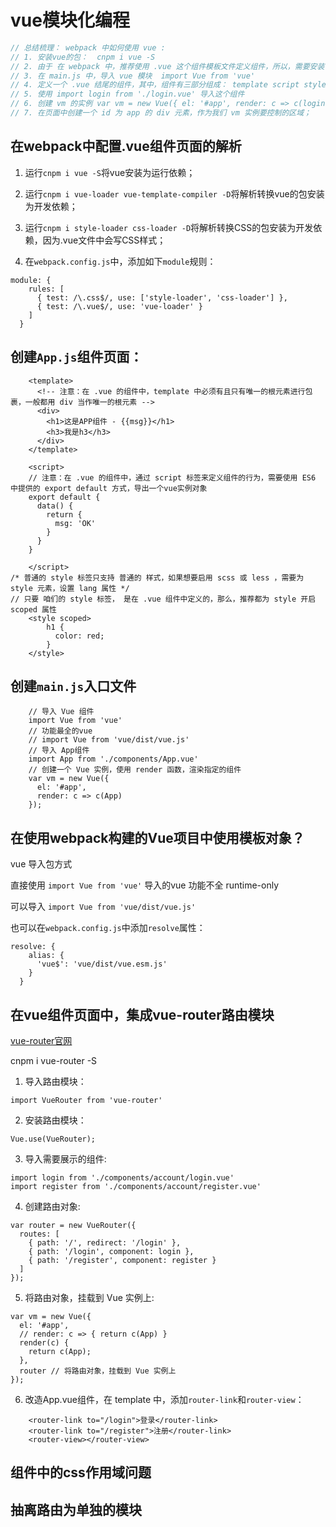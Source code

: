 # vue模块化编程


```js
// 总结梳理： webpack 中如何使用 vue :
// 1. 安装vue的包：  cnpm i vue -S
// 2. 由于 在 webpack 中，推荐使用 .vue 这个组件模板文件定义组件，所以，需要安装 能解析这种文件的 loader    cnpm i vue-loader vue-template-complier -D
// 3. 在 main.js 中，导入 vue 模块  import Vue from 'vue'
// 4. 定义一个 .vue 结尾的组件，其中，组件有三部分组成： template script style
// 5. 使用 import login from './login.vue' 导入这个组件
// 6. 创建 vm 的实例 var vm = new Vue({ el: '#app', render: c => c(login) })
// 7. 在页面中创建一个 id 为 app 的 div 元素，作为我们 vm 实例要控制的区域；
```

## 在webpack中配置.vue组件页面的解析

1. 运行`cnpm i vue -S`将vue安装为运行依赖；

2. 运行`cnpm i vue-loader vue-template-compiler -D`将解析转换vue的包安装为开发依赖；

3. 运行`cnpm i style-loader css-loader -D`将解析转换CSS的包安装为开发依赖，因为.vue文件中会写CSS样式；

4. 在`webpack.config.js`中，添加如下`module`规则：

```
module: {
    rules: [
      { test: /\.css$/, use: ['style-loader', 'css-loader'] },
      { test: /\.vue$/, use: 'vue-loader' }
    ]
  }
```

## 创建`App.js`组件页面：

```text
    <template>
      <!-- 注意：在 .vue 的组件中，template 中必须有且只有唯一的根元素进行包裹，一般都用 div 当作唯一的根元素 -->
      <div>
        <h1>这是APP组件 - {{msg}}</h1>
        <h3>我是h3</h3>
      </div>
    </template>

    <script>
    // 注意：在 .vue 的组件中，通过 script 标签来定义组件的行为，需要使用 ES6 中提供的 export default 方式，导出一个vue实例对象
    export default {
      data() {
        return {
          msg: 'OK'
        }
      }
    }

    </script>
/* 普通的 style 标签只支持 普通的 样式，如果想要启用 scss 或 less ，需要为 style 元素，设置 lang 属性 */
// 只要 咱们的 style 标签， 是在 .vue 组件中定义的，那么，推荐都为 style 开启 scoped 属性
    <style scoped>
        h1 {
          color: red;
        }
    </style>
```

## 创建`main.js`入口文件

```
    // 导入 Vue 组件
    import Vue from 'vue'
    // 功能最全的vue
    // import Vue from 'vue/dist/vue.js'
    // 导入 App组件
    import App from './components/App.vue'
    // 创建一个 Vue 实例，使用 render 函数，渲染指定的组件
    var vm = new Vue({
      el: '#app',
      render: c => c(App)
    });
```

## 在使用webpack构建的Vue项目中使用模板对象？

vue 导入包方式

直接使用 `import Vue from 'vue'` 导入的vue 功能不全 runtime-only

可以导入 `import Vue from 'vue/dist/vue.js'`

也可以在`webpack.config.js`中添加`resolve`属性：
```
resolve: {
    alias: {
      'vue$': 'vue/dist/vue.esm.js'
    }
  }
```

## 在vue组件页面中，集成vue-router路由模块

[vue-router官网](https://router.vuejs.org/)

cnpm i vue-router -S

1. 导入路由模块：

```
import VueRouter from 'vue-router'
```

2. 安装路由模块：

```
Vue.use(VueRouter);
```

3. 导入需要展示的组件:

```
import login from './components/account/login.vue'
import register from './components/account/register.vue'
```

4. 创建路由对象:

```
var router = new VueRouter({
  routes: [
    { path: '/', redirect: '/login' },
    { path: '/login', component: login },
    { path: '/register', component: register }
  ]
});
```

5. 将路由对象，挂载到 Vue 实例上:

```
var vm = new Vue({
  el: '#app',
  // render: c => { return c(App) }
  render(c) {
    return c(App);
  },
  router // 将路由对象，挂载到 Vue 实例上
});
```

6. 改造App.vue组件，在 template 中，添加`router-link`和`router-view`：

```
    <router-link to="/login">登录</router-link>
    <router-link to="/register">注册</router-link>
    <router-view></router-view>
```

## 组件中的css作用域问题



## 抽离路由为单独的模块
